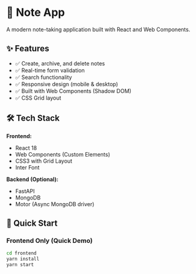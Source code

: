 # 📝 Note App

A modern note-taking application built with React and Web Components.

## ✨ Features

- ✅ Create, archive, and delete notes
- ✅ Real-time form validation
- ✅ Search functionality
- ✅ Responsive design (mobile & desktop)
- ✅ Built with Web Components (Shadow DOM)
- ✅ CSS Grid layout

## 🛠️ Tech Stack

**Frontend:**
- React 18
- Web Components (Custom Elements)
- CSS3 with Grid Layout
- Inter Font

**Backend (Optional):**
- FastAPI
- MongoDB
- Motor (Async MongoDB driver)

## 🚀 Quick Start

### Frontend Only (Quick Demo)

```bash
cd frontend
yarn install
yarn start
